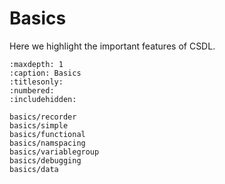 # Basics

Here we highlight the important features of CSDL.

```{toctree}
:maxdepth: 1
:caption: Basics
:titlesonly:
:numbered:
:includehidden:

basics/recorder
basics/simple
basics/functional
basics/namspacing
basics/variablegroup
basics/debugging
basics/data
```
